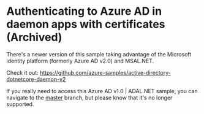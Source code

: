 # Authenticating to Azure AD in daemon apps with certificates (Archived)

There's a newer version of this sample taking advantage of the Microsoft identity platform (formerly Azure AD v2.0) and MSAL.NET.

Check it out: https://github.com/azure-samples/active-directory-dotnetcore-daemon-v2

If you really need to access this Azure AD v1.0 | ADAL.NET sample, you can navigate to the [master](https://github.com/Azure-Samples/active-directory-dotnet-daemon-certificate-credential/master) branch, but please know that it's no longer supported.